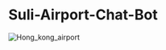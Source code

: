 # Suli-Airport-Chat-Bot




![Hong_kong_airport](https://user-images.githubusercontent.com/95575258/163689995-bc1de3f0-46d8-4d99-84be-d395cf5a7752.jpg)
